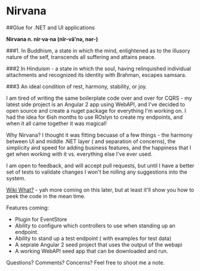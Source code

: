 # Nirvana

##Glue for .NET and UI applications

**Nirvana n. nir·va·na  (nîr-vä′nə, nər-)**

###1. In Buddhism, a state in which the mind, enlightened as to the illusory nature of the self, transcends all suffering and attains peace.

###2 In Hinduism - a state in which the soul, having relinquished individual attachments and recognized its identity with Brahman, escapes samsara.

###3 An ideal condition of rest, harmony, stability, or joy.



I am tired of writing the same boilerplate code over and over for CQRS - my latest side project is an Angular 2 app using WebAPI, and I've decided to open source and create a nuget package for everything I'm working on.  I had the idea for 6ish months to use ROslyn to create my endpoints, and when it all came together it was magical!

Why Nirvana?  I thought it was fitting becuase of a few things - the harmony between UI and middle .NET layer ( and separation of concerns), the simplicity and speed for adding business features, and the happiness that I get when working with it vs. everything else I've ever used.  

I am open to feedback, and will accept pull requests, but until I have a better set of tests to validate changes I won't be rolling any suggestions into the system.


[Wiki What?](https://github.com/jasoncavaliere/Nirvana/wiki) - yah more coming on this later, but at least it'll show you how to peek the code in the mean time.


Features coming:
- Plugin for EventStore
- Ability to configure which controllers to use when standing up an endpoint.
- Ability to stand up a test endpoint ( with examples for test data)
- A seprate Angular 2 seed project that uses the output of the webapi
- A working WebAPI seed app that can be downloaded and run.


Questions? Comments? Concerns?  Feel free to shoot me a note. 


 

